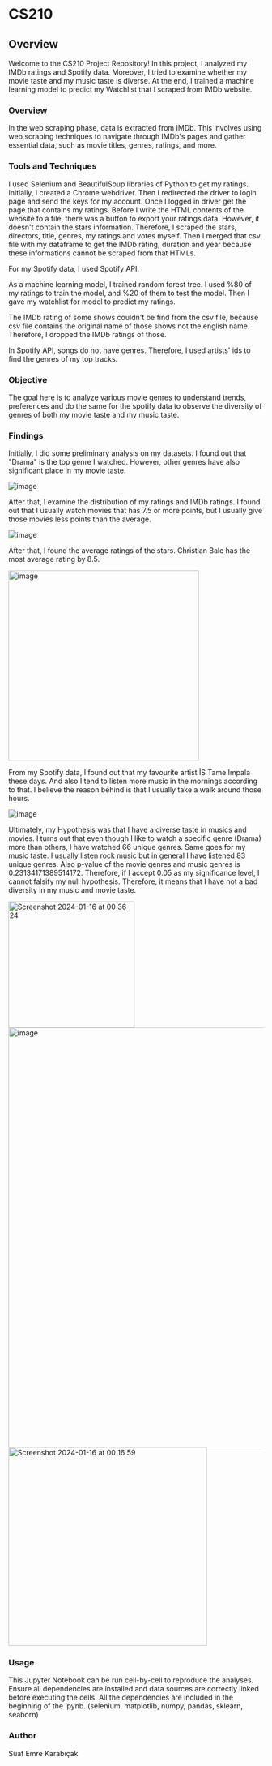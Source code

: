 # CS210

## Overview

Welcome to the CS210 Project Repository! In this project, I analyzed my IMDb ratings and Spotify data. Moreover, I tried to examine whether my movie taste and my music taste is diverse. At the end, I trained a machine learning model to predict my Watchlist that I scraped from IMDb website.


### Overview
In the web scraping phase, data is extracted from IMDb. This involves using web scraping techniques to navigate through IMDb's pages and gather essential data, such as movie titles, genres, ratings, and more.

### Tools and Techniques

I used Selenium and BeautifulSoup libraries of Python to get my ratings. Initially, I created a Chrome webdriver. Then I redirected the driver to login page and send the keys for my account. Once I logged in driver get the page that contains my ratings. Before I write the HTML contents of the website to a file, there was a button to export your ratings data. However, it doesn't contain the stars information. Therefore, I scraped the stars, directors, title, genres, my ratings and votes myself. Then I merged that csv file with my dataframe to get the IMDb rating, duration and year because these informations cannot be scraped from that HTMLs. 

For my Spotify data, I used Spotify API.

As a machine learning model, I trained random forest tree. I used %80 of my ratings to train the model, and %20 of them to test the model. Then I gave my watchlist for model to predict my ratings. 

The IMDb rating of some shows couldn't be find from the csv file, because csv file contains the original name of those shows not the english name. Therefore, I dropped the IMDb ratings of those. 

In Spotify API, songs do not have genres. Therefore, I used artists' ids to find the genres of my top tracks.

### Objective
The goal here is to analyze various movie genres to understand trends, preferences and do the same for the spotify data to observe the diversity of genres of both my movie taste and my music taste.

### Findings

Initially, I did some preliminary analysis on my datasets. I found out that "Drama" is the top genre I watched. However, other genres have also significant place in my movie taste. 

![image](https://github.com/suat0/CS210/assets/105522910/ab1166c5-a010-4a35-93ec-88a9960af147)

After that, I examine the distribution of my ratings and IMDb ratings. I found out that I usually watch movies that has 7.5 or more points, but I usually give those movies less points than the average. 

![image](https://github.com/suat0/CS210/assets/105522910/04bff206-28ff-40f9-b0b1-eaf41d74a245)

After that, I found the average ratings of the stars. Christian Bale has the most average rating by 8.5.

<img width="376" alt="image" src="https://github.com/suat0/CS210/assets/105522910/a736683b-38ea-4892-b128-0a1a6909a186">

From my Spotify data, I found out that my favourite artist İS Tame Impala these days. And also I tend to listen more music in the mornings according to that. I believe the reason behind is that I usually take a walk around those hours.

![image](https://github.com/suat0/CS210/assets/105522910/a8dca45e-b507-4a21-b9a3-ef747715887e)

Ultimately, my Hypothesis was that I have a diverse taste in musics and movies. I turns out that even though I like to watch a specific genre (Drama) more than others, I have watched 66 unique genres. Same goes for my music taste. I usually listen rock music but in general I have listened 83 unique genres. Also p-value of the movie genres and music genres is 0.23134171389514172. Therefore, if I accept 0.05 as my significance level, I cannot falsify my null hypothesis. Therefore, it means that I have not a bad diversity in my music and movie taste. 

<img width="249" alt="Screenshot 2024-01-16 at 00 36 24" src="https://github.com/suat0/CS210/assets/105522910/04aefee4-7a57-4522-890b-2bd8e1d2c9bf">

<img width="828" alt="image" src="https://github.com/suat0/CS210/assets/105522910/60601819-5a53-4ecf-9978-a34e691d6a90">

<img width="392" alt="Screenshot 2024-01-16 at 00 16 59" src="https://github.com/suat0/CS210/assets/105522910/9f4c9625-c161-4112-a04e-2250ef89e5cc">

### Usage

This Jupyter Notebook can be run cell-by-cell to reproduce the analyses. Ensure all dependencies are installed and data sources are correctly linked before executing the cells.
All the dependencies are included in the beginning of the ipynb. (selenium, matplotlib, numpy, pandas, sklearn, seaborn)

### Author

Suat Emre Karabıçak
